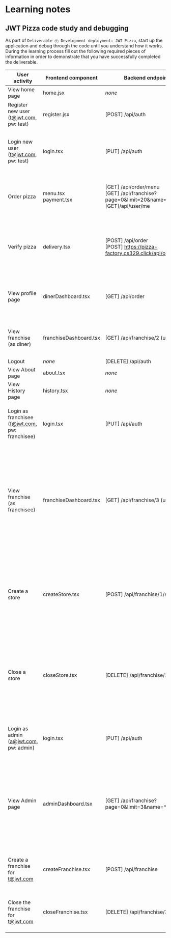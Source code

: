 # Learning notes

## JWT Pizza code study and debugging

As part of `Deliverable ⓵ Development deployment: JWT Pizza`, start up the application and debug through the code until you understand how it works. During the learning process fill out the following required pieces of information in order to demonstrate that you have successfully completed the deliverable.

| User activity                                       | Frontend component       | Backend endpoints                                                                           | Database SQL                                                                                                                                                                                                                                                                                                                                                                                                                                                                                             |
|-----------------------------------------------------|--------------------------|---------------------------------------------------------------------------------------------|----------------------------------------------------------------------------------------------------------------------------------------------------------------------------------------------------------------------------------------------------------------------------------------------------------------------------------------------------------------------------------------------------------------------------------------------------------------------------------------------------------|
| View home page                                      | home.jsx                 | _none_                                                                                      | _none_                                                                                                                                                                                                                                                                                                                                                                                                                                                                                                   |
| Register new user<br/>(t@jwt.com, pw: test)         | register.jsx             | [POST] /api/auth                                                                            | `INSERT INTO user (name, email, password) VALUES (?, ?, ?)`<br/><br/>`INSERT INTO userRole (userId, role, objectId) VALUES (?, ?, ?)`                                                                                                                                                                                                                                                                                                                                                                         |
| Login new user<br/>(t@jwt.com, pw: test)            | login.tsx                | [PUT] /api/auth                                                                             | `SELECT * FROM user WHERE email=?`<br/><br/>`SELECT * FROM userRole WHERE userId=?`<br/><br/>`INSERT INTO auth (token, userId) VALUES (?, ?) ON DUPLICATE KEY UPDATE token=token`                                                                                                                                                                                                                                                                                                                                  |
| Order pizza                                         | menu.tsx<br/>payment.tsx | [GET] /api/order/menu<br/>[GET] /api/franchise?page=0&limit=20&name=*<br/>[GET]/api/user/me | `SELECT * FROM menu`<br/><br/>`SELECT id, name FROM franchise WHERE name LIKE ? LIMIT ${limit + 1} OFFSET ${offset}`<br/><br/>`SELECT id, name FROM store WHERE franchiseId=?`                                                                                                                                                                                                                                                                                                                                     |
| Verify pizza                                        | delivery.tsx             | [POST] /api/order<br/>[POST] https://pizza-factory.cs329.click/api/order/verify             | `INSERT INTO dinerOrder (dinerId, franchiseId, storeId, date) VALUES (?, ?, ?, now())`<br/><br/>`SELECT id FROM ${table} WHERE ${key}=?`<br/><br/>`INSERT INTO orderItem (orderId, menuId, description, price) VALUES (?, ?, ?, ?)`                                                                                                                                                                                                                                                                                |
| View profile page                                   | dinerDashboard.tsx       | [GET] /api/order                                                                            | `SELECT id, franchiseId, storeId, date FROM dinerOrder WHERE dinerId=? LIMIT ${offset},${config.db.listPerPage}`<br/><br/>`SELECT id, menuId, description, price FROM orderItem WHERE orderId=?`                                                                                                                                                                                                                                                                                                              |
| View franchise<br/>(as diner)                       | franchiseDashboard.tsx   | [GET] /api/franchise/2 (userId)                                                             | `SELECT objectId FROM userRole WHERE role='franchisee' AND userId=?`<br/><br/>`SELECT id, name FROM franchise WHERE id in (${franchiseIds.join(',')})`                                                                                                                                                                                                                                                                                                                                                        |
| Logout                                              | _none_                   | [DELETE] /api/auth                                                                          | `DELETE FROM auth WHERE token=?`                                                                                                                                                                                                                                                                                                                                                                                                                                                                         |
| View About page                                     | about.tsx                | _none_                                                                                      | _none_                                                                                                                                                                                                                                                                                                                                                                                                                                                                                                   |
| View History page                                   | history.tsx              | _none_                                                                                      | _none_                                                                                                                                                                                                                                                                                                                                                                                                                                                                                                   |
| Login as franchisee<br/>(f@jwt.com, pw: franchisee) | login.tsx                | [PUT] /api/auth                                                                             | `SELECT * FROM user WHERE email=?`<br/><br/>`SELECT * FROM userRole WHERE userId=?`<br/><br/>`INSERT INTO auth (token, userId) VALUES (?, ?) ON DUPLICATE KEY UPDATE token=token`                                                                                                                                                                                                                                                                                                                                  |
| View franchise<br/>(as franchisee)                  | franchiseDashboard.tsx   | [GET] /api/franchise/3 (userId)                                                             | `SELECT objectId FROM userRole WHERE role='franchisee' AND userId=?`<br/><br/>`SELECT id, name FROM franchise WHERE id in (${franchiseIds.join(',')})`<br/><br/>`SELECT u.id, u.name, u.email FROM userRole AS ur JOIN user AS u ON u.id=ur.userId WHERE ur.objectId=? AND ur.role='franchisee'`<br/><br/>`SELECT s.id, s.name, COALESCE(SUM(oi.price), 0) AS totalRevenue FROM dinerOrder AS do JOIN orderItem AS oi ON do.id=oi.orderId RIGHT JOIN store AS s ON s.id=do.storeId WHERE s.franchiseId=? GROUP BY s.id` |
| Create a store                                      | createStore.tsx          | [POST] /api/franchise/1/store                                                               | `SELECT u.id, u.name, u.email FROM userRole AS ur JOIN user AS u ON u.id=ur.userId WHERE ur.objectId=? AND ur.role='franchisee'`<br/><br/>`SELECT s.id, s.name, COALESCE(SUM(oi.price), 0) AS totalRevenue FROM dinerOrder AS do JOIN orderItem AS oi ON do.id=oi.orderId RIGHT JOIN store AS s ON s.id=do.storeId WHERE s.franchiseId=? GROUP BY s.id`<br/><br/>`INSERT INTO store (franchiseId, name) VALUES (?, ?)`                                                                                             |
| Close a store                                       | closeStore.tsx           | [DELETE] /api/franchise/1/store/3                                                           | `SELECT u.id, u.name, u.email FROM userRole AS ur JOIN user AS u ON u.id=ur.userId WHERE ur.objectId=? AND ur.role='franchisee'`<br/><br/>`SELECT s.id, s.name, COALESCE(SUM(oi.price), 0) AS totalRevenue FROM dinerOrder AS do JOIN orderItem AS oi ON do.id=oi.orderId RIGHT JOIN store AS s ON s.id=do.storeId WHERE s.franchiseId=? GROUP BY s.id`<br/><br/>`DELETE FROM store WHERE franchiseId=? AND id=?`                                                                                                  |
| Login as admin<br/>(a@jwt.com, pw: admin)           | login.tsx                | [PUT] /api/auth                                                                             | `SELECT * FROM user WHERE email=?`<br/><br/>`SELECT * FROM userRole WHERE userId=?`<br/><br/>`INSERT INTO auth (token, userId) VALUES (?, ?) ON DUPLICATE KEY UPDATE token=token`                                                                                                                                                                                                                                                                                                                                  |
| View Admin page                                     | adminDashboard.tsx       | [GET] /api/franchise?page=0&limit=3&name=*                                                  | `SELECT id, name FROM franchise WHERE name LIKE ? LIMIT ${limit + 1} OFFSET ${offset}`<br/><br/>`SELECT u.id, u.name, u.email FROM userRole AS ur JOIN user AS u ON u.id=ur.userId WHERE ur.objectId=? AND ur.role='franchisee'`<br/><br/>`SELECT s.id, s.name, COALESCE(SUM(oi.price), 0) AS totalRevenue FROM dinerOrder AS do JOIN orderItem AS oi ON do.id=oi.orderId RIGHT JOIN store AS s ON s.id=do.storeId WHERE s.franchiseId=? GROUP BY s.id`                                                            |
| Create a franchise for t@jwt.com                    | createFranchise.tsx      | [POST] /api/franchise                                                                       | `SELECT id, name FROM user WHERE email=?`<br/><br/>`INSERT INTO franchise (name) VALUES (?)`<br/><br/>`INSERT INTO userRole (userId, role, objectId) VALUES (?, ?, ?)`                                                                                                                                                                                                                                                                                                                                             |
| Close the franchise for t@jwt.com                   | closeFranchise.tsx       | [DELETE] /api/franchise/3 (userId)                                                          | `DELETE FROM store WHERE franchiseId=?`<br/><br/>`DELETE FROM userRole WHERE objectId=?`<br/><br/>`DELETE FROM franchise WHERE id=?`                                                                                                                                                                                                                                                                                                                                                                               |
